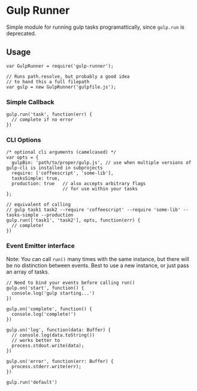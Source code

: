 # Gulp Runner

Simple module for running gulp tasks programattically, since `gulp.run` is deprecated.

## Usage
```
var GulpRunner = require('gulp-runner');

// Runs path.resolve, but probably a good idea 
// to hand this a full filepath
var gulp = new GulpRunner('gulpfile.js');
```

### Simple Callback
```
gulp.run('task', function(err) {
  // complete if no error
})
```

### CLI Options

```
/* optional cli arguments (camelcased) */
var opts = {
  gulpBin: 'path/to/proper/gulp.js', // use when multiple versions of gulp-cli is installed in subprojects
  require: ['coffeescript', 'some-lib'],
  tasksSimple: true,
  production: true   // also accepts arbitrary flags 
                     // for use within your tasks
};

// equivalent of calling 
// gulp task1 task2 --require 'coffeescript' --require 'some-lib' --tasks-simple --production
gulp.run(['task1', 'task2'], opts, function(err) {
  // complete!
})

```

### Event Emitter interface

Note: You can call `run()` many times with the same instance,
but there will be no distinction between events. 
Best to use a new instance, or just pass an array of tasks.

```
// Need to bind your events before calling run()
gulp.on('start', function() {
  console.log('gulp starting...')
})

gulp.on('complete', function() {
  console.log('complete!')
})

gulp.on('log', function(data: Buffer) {
  // console.log(data.toString())
  // works better to 
  process.stdout.write(data);
})

gulp.on('error', function(err: Buffer) {
  process.stderr.write(err);
})

gulp.run('default')
```
